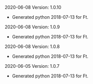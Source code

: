 2020-06-08 Version: 1.0.10
- Generated python 2018-07-13 for Ft.

2020-06-08 Version: 1.0.9
- Generated python 2018-07-13 for Ft.

2020-06-08 Version: 1.0.8
- Generated python 2018-07-13 for Ft.

2020-06-05 Version: 1.0.7
- Generated python 2018-07-13 for Ft.

